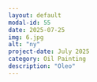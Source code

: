 ```yaml
---
layout: default
modal-id: 55
date: 2025-07-25
img: 6.jpg
alt: "ny"
project-date: July 2025
category: Oil Painting
description: "Oleo"
---
```

